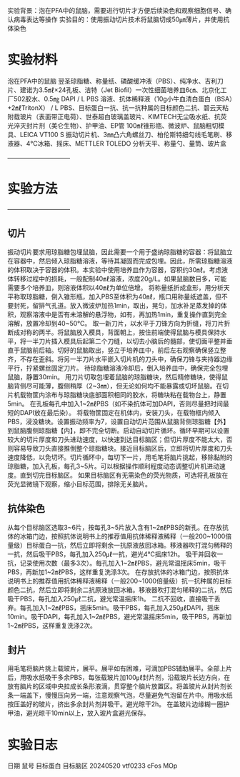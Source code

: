 实验背景：泡在PFA中的鼠脑，需要进行切片才方便后续染色和观察细胞信号、确认病毒表达等操作
实验目的：使用振动切片技术将鼠脑切成50㎛薄片，并使用抗体染色

# 实验材料
泡在PFA中的鼠脑
翌圣琼脂糖、称量纸、磷酸缓冲液（PBS）、纯净水、吉利刀片、建诺为3.5㎖×24孔板、洁特（Jet Biofil）一次性细菌培养皿6㎝、北京化工厂502胶水、0.5㎎ DAPI / L PBS 溶液、抗体稀释液（10g小牛血清白蛋白（BSA）+2㎖TritonX） / L PBS、目标蛋白一抗、抗一抗种属的目标颜色二抗、碧云天粘附载玻片（表面带正电荷）、世泰超白玻璃盖玻片、KIMTECH无尘吸水纸、抗荧光淬灭封片剂（美仑生物）、护甲油、EP管
100㎖锥形瓶、微波炉、鼠脑粗切模具、LEICA VT100 S 振动切片机、3㎜凸六角螺丝刀、柏伦斯特细勾线毛笔刷、移液器、4℃冰箱、摇床、METTLER TOLEDO 分析天平、称量勺、量筒、玻片盒

——————————
# 实验方法
——————————
## 切片
振动切片要求用琼脂糖包埋鼠脑，因此需要一个用于盛纳琼脂糖的容器：将鼠脑立在容器中，然后倾入琼脂糖溶液，等待其凝固而完成包埋。因此，所需琼脂糖溶液的体积取决于容器的体积。本实验中使用培养皿作为容器，容积约30㎖。考虑液体转移过程中的损耗，一般配制40㎖溶液，浓度20g/L。如果鼠脑数目多，可能需要多个培养皿，则溶液体积以40㎖为单位倍增。
将称量纸折成盒形，用分析天平称取琼脂糖，倒入锥形瓶，加入PBS至体积为40㎖，瓶口用称量纸遮盖，但不要封死，留排气孔道。放入微波炉加热1min，取出，晃匀，加水补足蒸发掉的体积，观察溶液中是否有未溶解的悬浮物，如有，再加热1min，重复操作直到完全溶解，放置冷却到40~50℃。
取一新刀片，以水平于刀锋方向为折缝，将刀片折断成对称的两半。将鼠脑放入模具，背面朝上，按住前端使得鼠脑与模具保持水平，将一半刀片插入模具后起第二个刀缝，以切去小脑后的髓部，使切面平整并垂直于鼠脑前后轴。切好的鼠脑取出，竖立于培养皿中，前后左右观察确保竖立整齐，不存在歪斜。将另一半刀片水平嵌入切片机的刀头中，确保刀锋与夹持器边缘平行，拧紧螺丝固定刀片。
待琼脂糖溶液冷却后，倒入培养皿中，确保完全包埋鼠脑，静置30min。
用刀片切取包埋着鼠脑的琼脂糖块，然后精修糖块，使得鼠脑背侧尽可能薄，腹侧稍厚（2~3㎜），但无论如何均不能暴露或切坏鼠脑。在切片机载物筐内涂布与琼脂糖块底部面积相同的胶水，将糖块粘在载物台上，静置5min。
在孔板每孔中加入1~2㎖PBS（如不染抗体可加DAPI，否则尽量把时间最短的DAPI放在最后染）。
将载物筐固定在机体内，安装刀头，在载物框内倾入PBS，浸没糖块。设置振动频率为7，设置自动切片范围从鼠脑背侧琼脂糖【外】到鼠脑腹侧琼脂糖【内】，即不完全切断。启动自动切片循环。循环早期可以设置较大的切片厚度和刀头进动速度，以快速到达目标脑区；但切片厚度不能太大，否则容易导致刀头直接推倒整个琼脂糖块。接近目标脑区后，立即将切片厚度和刀头速度降低，以免切坏。切片循环中，每切下一片，用毛笔将脑片挑起，移除黏附的琼脂糖，加入孔板，每孔3~5片。可以根据操作顺利程度动态调整切片机进动速度。直到切完目标脑区。
如果目标脑区有无需染色的荧光物质，可选将孔板放在荧光显微镜下观察，缩小目标范围，排除无关脑片。

## 抗体染色
从每个目标脑区选取3~6片，按每孔3~5片放入含有1~2㎖PBS的新孔。在存放抗体的冰箱门边，按照抗体说明书上的推荐值用抗体稀释液稀释（一般200~1000倍量级）目标蛋白一抗，然后立即将剩余一抗原液放回冰箱。移液器吹打混匀稀释的一抗，然后吸干PBS，每孔加入250㎕一抗，避光4℃摇床12h。
吸干并回收一抗，记录使用次数（最多3次）。每孔加入1~2㎖PBS，避光常温摇床5min，吸干PBS，再新加1~2㎖PBS，这样重复洗涤3次。
在存放抗体的冰箱门边，按照抗体说明书上的推荐值用抗体稀释液稀释（一般200~1000倍量级）抗一抗种属的目标颜色二抗，然后立即将剩余二抗原液放回冰箱。移液器吹打混匀稀释的二抗，然后吸干PBS，每孔加入250㎕二抗，避光常温摇床1h。
二抗不回收，直接吸干丢弃。每孔加入1~2㎖PBS，摇床5min。吸干PBS，每孔加入250㎕DAPI，摇床10min。吸干DAPI，每孔加入1~2㎖PBS，避光常温摇床5min，吸干PBS，再新加1~2㎖PBS，这样重复洗涤2次。

## 封片
用毛笔将脑片挑上载玻片，展平。展平如有困难，可滴加PBS辅助展平。全部上片后，用吸水纸吸干多余PBS，每张载玻片加100㎕封片剂，沿载玻片长边方向，在放有脑片的区域中央拉成长条形液滴，贯穿整个脑片放置区。将盖玻片从封片剂长条一端盖下，慢慢压向另一端，注意观察气泡，尽量避免气泡留在片中。用吸水纸按压盖好的玻片，挤出多余封片剂并吸干。避光晾干2h。
在盖玻片边缘糊一圈护甲油，避光晾干10min以上，放入玻片盒避光保存。

# 实验日志
日期		鼠号		目标蛋白	目标脑区
20240520	vtf0233		cFos		MOp
